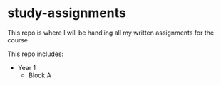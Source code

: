 # study-assignments
This repo is where I will be handling all my written assignments for the course

This repo includes:
- Year 1 
  - Block A
